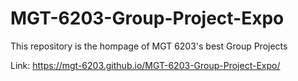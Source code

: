 # MGT-6203-Group-Project-Expo
This repository is the hompage of MGT 6203's best Group Projects

Link: https://mgt-6203.github.io/MGT-6203-Group-Project-Expo/

